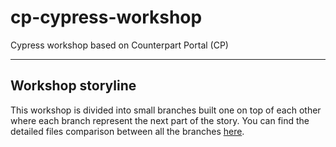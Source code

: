 # cp-cypress-workshop
Cypress workshop based on Counterpart Portal (CP)

---

## Workshop storyline
This workshop is divided into small branches built one on top of each other where each branch represent the next part of the story. You can find the detailed files comparison between all the branches [here](https://github.intuit.com/pages/obenari/cp-cypress-workshop/).